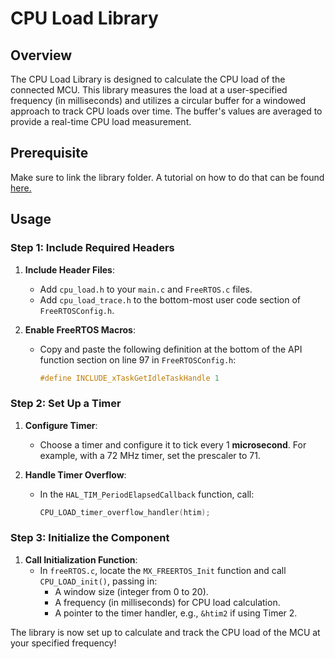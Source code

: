 # CPU Load Library

## Overview

The CPU Load Library is designed to calculate the CPU load of the connected MCU. This library measures the load at a user-specified frequency (in milliseconds) and utilizes a circular buffer for a windowed approach to track CPU loads over time. The buffer's values are averaged to provide a real-time CPU load measurement.

## Prerequisite

Make sure to link the library folder. A tutorial on how to do that can be found [here.](https://wiki.ubcsolar.com/en/tutorials/stm32cubeide)

## Usage

### Step 1: Include Required Headers

1. **Include Header Files**: 
   - Add `cpu_load.h` to your `main.c` and `FreeRTOS.c` files.
   - Add `cpu_load_trace.h` to the bottom-most user code section of `FreeRTOSConfig.h`.

2. **Enable FreeRTOS Macros**:
   - Copy and paste the following definition at the bottom of the API function section on line 97 in `FreeRTOSConfig.h`:
     ```c
     #define INCLUDE_xTaskGetIdleTaskHandle 1
     ```

### Step 2: Set Up a Timer

1. **Configure Timer**:
   - Choose a timer and configure it to tick every 1 **microsecond**. For example, with a 72 MHz timer, set the prescaler to 71.

2. **Handle Timer Overflow**:
   - In the `HAL_TIM_PeriodElapsedCallback` function, call:
     ```c
     CPU_LOAD_timer_overflow_handler(htim);
     ```

### Step 3: Initialize the Component

1. **Call Initialization Function**:
   - In `freeRTOS.c`, locate the `MX_FREERTOS_Init` function and call `CPU_LOAD_init()`, passing in:
     - A window size (integer from 0 to 20).
     - A frequency (in milliseconds) for CPU load calculation.
     - A pointer to the timer handler, e.g., `&htim2` if using Timer 2.

The library is now set up to calculate and track the CPU load of the MCU at your specified frequency!
